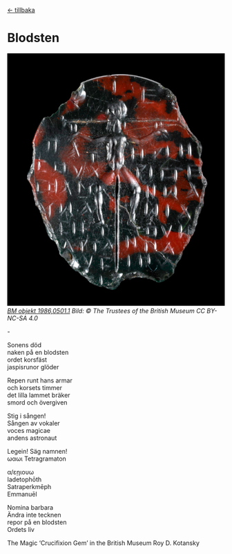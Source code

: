 [← tillbaka](README.md)  

# Blodsten

![blodsten](blodsten.jpg)  
_[ΒΜ objekt 1986,0501.1](https://www.britishmuseum.org/collection/object/H_1986-0501-1)
Bild: © The Trustees of the British Museum CC BY-NC-SA 4.0_

\-

Sonens död  
naken på en blodsten  
ordet korsfäst  
jaspisrunor glöder

Repen runt hans armar  
och korsets timmer  
det lilla lammet bräker  
smord och övergiven  

Stig i sången!  
Sången av vokaler  
voces magicae    
andens astronaut  

Legein! Säg namnen!  
ωαωι Tetragramaton  

α/ε̣ηιουω  
Iadetophōth  
Satraperkmēph  
Emmanuēl

Nomina barbara  
Ändra inte tecknen  
repor på en blodsten  
Ordets liv


The Magic ‘Crucifixion Gem’
in the British Museum
Roy D. Kotansky